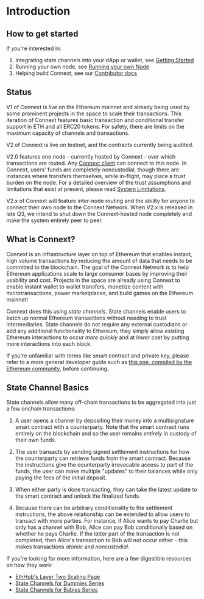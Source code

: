 # Introduction

## How to get started

If you're interested in:
1. Integrating state channels into your dApp or wallet, see [Getting Started](../userDocumentation/quickStart)
2. Running your own node, see [Running your own Node](../nodeDocumentation/runNode.md)
3. Helping build Connext, see our [Contributor docs](../contributorDocumentation/CONTRIBUTING.md)

## Status

V1 of Connext is *live* on the Ethereum mainnet and already being used by some prominent projects in the space to scale their transactions. This iteration of Connext features basic transaction and conditional transfer support in ETH and all ERC20 tokens. For safety, there are limits on the maximum capacity of channels and transactions. 

V2 of Connext is live on testnet, and the contracts currently being audited.

V2.0 features one node - currently hosted by Connext - over which transactions are routed. Any [Connext client](../userDocumentation/clientAPI.md) can connect to this node. In Connext, users' funds are completely noncustodial, though there are instances where transfers themselves, while in-flight, may place a trust burden on the node. For a detailed overview of the trust assumptions and limitations that exist at present, please read [System Limitations](../userDocumentation/limitations.md).

V2.x of Connext will feature inter-node routing and the ability for anyone to connect their own node to the Connext Network. When V2.x is released in late Q3, we intend to shut down the Connext-hosted node completely and make the system entirely peer to peer.


## What is Connext?

Connext is an infrastructure layer on top of Ethereum that enables instant, high volume transactions by reducing the amount of data that needs to be committed to the blockchain. The goal of the Connext Network is to help Ethereum applications scale to large consumer bases by improving their usability and cost. Projects in the space are already using Connext to enable instant wallet to wallet transfers, monetize content with microtransactions, power marketplaces, and build games on the Ethereum mainnet!

Connext does this using *state channels*. State channels enable users to batch up normal Ethereum transactions without needing to trust intermediaries. State channels do not require any external custodians or add any additional functionality to Ethereum, they simply allow existing Ethereum interactions to occur *more quickly* and at *lower cost* by putting more interactions into each block.

If you're unfamiliar with terms like smart contract and private key, please refer to a more general developer guide such as [this one, compiled by the Ethereum community](https://github.com/ethereum/wiki/wiki/Ethereum-Development-Tutorial), before continuing.


## State Channel Basics

State channels allow many off-chain transactions to be aggregated into just a few onchain transactions:

1. A user opens a channel by depositing their money into a multisignature smart contract with a counterparty. Note that the smart contract runs entirely on the blockchain and so the user remains *entirely* in custody of their own funds.

2. The user transacts by sending signed settlement instructions for how the counterparty can retrieve funds from the smart contract. Because the instructions give the counterparty irrevocable access to part of the funds, the user can make multiple "updates" to their balances while only paying the fees of the initial deposit.

3. When either party is done transacting, they can take the latest update to the smart contract and unlock the finalized funds.

4. Because there can be arbitrary conditionality to the settlement instructions, the above relationship can be extended to allow users to transact with more parties. For instance, if Alice wants to pay Charlie but only has a channel with Bob, Alice can pay Bob conditionally based on whether he pays Charlie. If the latter part of the transaction is not completed, then Alice's transaction to Bob will not occur either - this makes transactions *atomic* and *noncustodial*.

If you're looking for more information, here are a few digestible resources on how they work:

* [EthHub's Layer Two Scaling Page](https://docs.ethhub.io/ethereum-roadmap/layer-2-scaling/state-channels/)
* [State Channels for Dummies Series](https://medium.com/blockchannel/counterfactual-for-dummies-part-1-8ff164f78540)
* [State Channels for Babies Series](https://medium.com/connext/state-channels-for-babies-c39a8001d9af)

